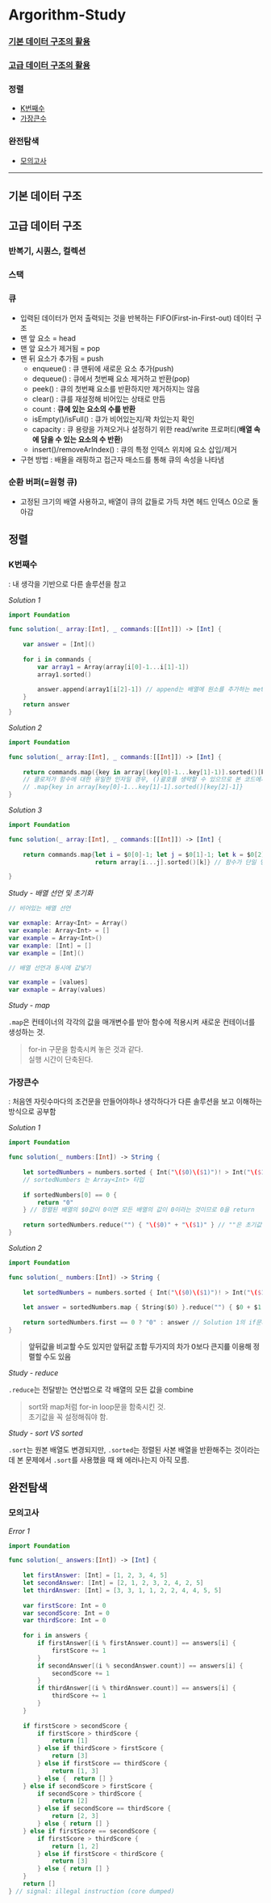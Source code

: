 # Argorithm-Study

### [기본 데이터 구조의 활용](#기본-데이터-구조)
### [고급 데이터 구조의 활용](#고급-데이터-구조)

### 정렬
- [K번째수](#K번째수)
- [가장큰수](#가장큰수)

### 완전탐색
- [모의고사](#모의고사)

***

## 기본 데이터 구조

## 고급 데이터 구조
### 반복기, 시퀀스, 컬렉션

### 스택

### 큐
- 입력된 데이터가 먼저 출력되는 것을 반복하는 FIFO(First-in-First-out) 데이터 구조
- 맨 앞 요소 = head
- 맨 앞 요소가 제거됨 = pop
- 맨 뒤 요소가 추가됨 = push
    - enqueue() : 큐 맨뒤에 새로운 요소 추가(push)
    - dequeue() : 큐에서 첫번째 요소 제거하고 반환(pop)
    - peek() : 큐의 첫번째 요소를 반환하지만 제거하지는 않음
    - clear() : 큐를 재설정해 비어있는 상태로 만듬
    - count : **큐에 있는 요소의 수를 반환**
    - isEmpty()/isFull() : 큐가 비어있는지/꽉 차있는지 확인
    - capacity : 큐 용량을 가져오거나 설정하기 위한 read/write 프로퍼티(**배열 속에 담을 수 있는 요소의 수 반환**)
    - insert()/removeArIndex() : 큐의 특정 인덱스 위치에 요소 삽입/제거
- 구현 방법 : 배욜을 래핑하고 접근자 매소드를 통해 큐의 속성을 나타냄

### 순환 버퍼(=원형 큐)
- 고정된 크기의 배열 사용하고, 배열이 큐의 값들로 가득 차면 헤드 인덱스 0으로 돌아감

## 정렬

### K번째수
: 내 생각을 기반으로 다른 솔루션을 참고

*Solution 1*
```Swift
import Foundation

func solution(_ array:[Int], _ commands:[[Int]]) -> [Int] {
    
    var answer = [Int]()
    
    for i in commands {
        var array1 = Array(array[i[0]-1...i[1]-1])
        array1.sorted()
        
        answer.append(array1[i[2]-1]) // append는 배열에 원소를 추가하는 method
    }
    return answer
}
```

*Solution 2*
```Swift
import Foundation

func solution(_ array:[Int], _ commands:[[Int]]) -> [Int] {
    
    return commands.map({key in array[(key[0]-1...key[1]-1)].sorted()[key[2]-1]})
    // 클로저가 함수에 대한 유일한 인자일 경우, ()괄호를 생략할 수 있으므로 본 코드에서 ()괄호를 생략해도 실행 가능
    // .map{key in array[key[0]-1...key[1]-1].sorted()[key[2]-1]}
}
```

*Solution 3*
```Swift
import Foundation

func solution(_ array:[Int], _ commands:[[Int]]) -> [Int] {
    
    return commands.map{let i = $0[0]-1; let j = $0[1]-1; let k = $0[2]-1 // 세미콜론(;) : 한 라인에 여러 명령을 사용하고 싶을 때 사용
                        return array[i...j].sorted()[k]} // 함수가 단일 명령문이 아니므로 return 생략 불가능

} 
```

*Study - 배열 선언 및 초기화*
```Swift
// 비어있는 배열 선언

var exmaple: Array<Int> = Array()
var example: Array<Int> = []
var example = Array<Int>()
var example: [Int] = []
var example = [Int]()

// 배열 선언과 동시에 값넣기

var example = [values]
var exmaple = Array(values)
```

*Study - map*

`.map`은 컨테이너의 각각의 값을 매개변수를 받아 함수에 적용시켜 새로운 컨테이너를 생성하는 것.   
> for-in 구문을 함축시켜 놓은 것과 같다.   
> 실행 시간이 단축된다.

### 가장큰수
: 처음엔 자릿수마다의 조건문을 만들어야하나 생각하다가 다른 솔루션을 보고 이해하는 방식으로 공부함

*Solution 1*
```Swift
import Foundation

func solution(_ numbers:[Int]) -> String {
    
    let sortedNumbers = numbers.sorted { Int("\($0)\($1)")! > Int("\($1)\($0)")! } // 옵셔널 강제추출안하면 에러!
    // sortedNumbers 는 Array<Int> 타입
    
    if sortedNumbers[0] == 0 {
        return "0"
    } // 정렬된 배열의 $0값이 0이면 모든 배열의 값이 0이라는 것이므로 0을 return
    
    return sortedNumbers.reduce("") { "\($0)" + "\($1)" } // ""은 초기값이므로 반드시 명시해야 함
}
```

*Solution 2*
```Swift
import Foundation

func solution(_ numbers:[Int]) -> String {
    
    let sortedNumbers = numbers.sorted { Int("\($0)\($1)")! > Int("\($1)\($0)")! } 
    
    let answer = sortedNumbers.map { String($0) }.reduce("") { $0 + $1 }
    
    return sortedNumbers.first == 0 ? "0" : answer // Solution 1의 if문과 같은 비슷한 맥락
}
```
> **앞뒤값을 비교할 수도 있지만 앞뒤값 조합 두가지의 차가 0보다 큰지를 이용해 정렬할 수도 있음**

*Study - reduce*

`.reduce`는 전달받는 연산법으로 각 배열의 모든 값을 combine
> sort와 map처럼 for-in loop문을 함축시킨 것.   
> 초기값을 꼭 설정해줘야 함.

*Study - sort VS sorted*

`.sort`는 원본 배열도 변경되지만, `.sorted`는 정렬된 사본 배열을 반환해주는 것이라는데 본 문제에서 `.sort`를 사용했을 때 왜 에러나는지 아직 모름.

## 완전탐색

### 모의고사

*Error 1*
```Swift
import Foundation

func solution(_ answers:[Int]) -> [Int] {
    
    let firstAnswer: [Int] = [1, 2, 3, 4, 5]
    let secondAnswer: [Int] = [2, 1, 2, 3, 2, 4, 2, 5]
    let thirdAnswer: [Int] = [3, 3, 1, 1, 2, 2, 4, 4, 5, 5]
    
    var firstScore: Int = 0
    var secondScore: Int = 0
    var thirdScore: Int = 0
    
    for i in answers {
        if firstAnswer[(i % firstAnswer.count)] == answers[i] {
            firstScore += 1
        }
        if secondAnswer[(i % secondAnswer.count)] == answers[i] {
            secondScore += 1
        }
        if thirdAnswer[(i % thirdAnswer.count)] == answers[i] {
            thirdScore += 1
        }
    }
    
    if firstScore > secondScore {
        if firstScore > thirdScore {
            return [1]
        } else if thirdScore > firstScore {
            return [3]
        } else if firstScore == thirdScore {
            return [1, 3]
        } else {  return [] }
    } else if secondScore > firstScore {
        if secondScore > thirdScore {
            return [2]
        } else if secondScore == thirdScore {
            return [2, 3]
        } else { return [] }
    } else if firstScore == secondScore {
        if firstScore > thirdScore {
            return [1, 2]
        } else if firstScore < thirdScore {
            return [3]
        } else { return [] }
    }
    return []
} // signal: illegal instruction (core dumped)
```
